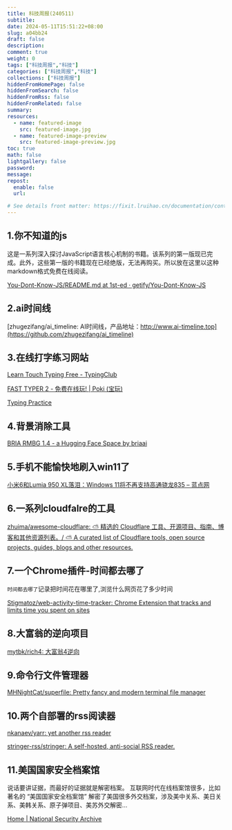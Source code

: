 ```yaml
---
title: 科技周报(240511)
subtitle:
date: 2024-05-11T15:51:22+08:00
slug: a04bb24
draft: false
description:
comment: true
weight: 0
tags: ["科技周报","科技"]
categories: ["科技周报","科技"]
collections: ["科技周报"]
hiddenFromHomePage: false
hiddenFromSearch: false
hiddenFromRss: false
hiddenFromRelated: false
summary:
resources:
  - name: featured-image
    src: featured-image.jpg
  - name: featured-image-preview
    src: featured-image-preview.jpg
toc: true
math: false
lightgallery: false
password:
message:
repost:
  enable: false
  url:

# See details front matter: https://fixit.lruihao.cn/documentation/content-management/introduction/#front-matter
---
```





## 1.你不知道的js
这是一系列深入探讨JavaScript语言核心机制的书籍。该系列的第一版现已完成。此外，这些第一版的书籍现在已经绝版，无法再购买。所以放在这里以这种markdown格式免费在线阅读。

[You-Dont-Know-JS/README.md at 1st-ed · getify/You-Dont-Know-JS](https://github.com/getify/You-Dont-Know-JS/blob/1st-ed/README.md)

## 2.ai时间线

[zhugezifang/ai\_timeline: AI时间线，产品地址：http://www.ai-timeline.top](https://github.com/zhugezifang/ai_timeline)


## 3.在线打字练习网站

[Learn Touch Typing Free - TypingClub](https://www.typingclub.com/)

[FAST TYPER 2 - 免费在线玩! | Poki \(宝玩\)](https://poki.com/zh/g/fast-typer-2)

[Typing Practice](https://www.keybr.com/)

##  4.背景消除工具

[BRIA RMBG 1.4 - a Hugging Face Space by briaai](https://huggingface.co/spaces/briaai/BRIA-RMBG-1.4)

##  5.手机不能愉快地刷入win11了

[小米6和Lumia 950 XL落泪：Windows 11将不再支持高通骁龙835 – 蓝点网](https://www.landiannews.com/archives/103733.html?utm_sources=ourl.co&utm_medium=social&utm_campaign=none)

## 6.一系列cloudfalre的工具


[zhuima/awesome-cloudflare: ⛅️ 精选的 Cloudflare 工具、开源项目、指南、博客和其他资源列表。/ ⛅️ A curated list of Cloudflare tools, open source projects, guides, blogs and other resources.](https://github.com/zhuima/awesome-cloudflare)



## 7.一个Chrome插件-时间都去哪了
`时间都去哪了`记录把时间花在哪里了,浏览什么网页花了多少时间

[Stigmatoz/web-activity-time-tracker: Chrome Extension that tracks and limits time you spent on sites](https://github.com/Stigmatoz/web-activity-time-tracker)


## 8.大富翁的逆向项目
[mytbk/rich4: 大富翁4逆向](https://github.com/mytbk/rich4)

## 9.命令行文件管理器
[MHNightCat/superfile: Pretty fancy and modern terminal file manager](https://github.com/MHNightCat/superfile)


## 10.两个自部署的rss阅读器
[nkanaev/yarr: yet another rss reader](https://github.com/nkanaev/yarr)

[stringer-rss/stringer: A self-hosted, anti-social RSS reader.](https://github.com/stringer-rss/stringer)



## 11.美国国家安全档案馆
说话要讲证据，而最好的证据就是解密档案。
互联网时代在线档案馆很多，比如著名的 “美国国家安全档案馆”  解密了美国很多外交档案，涉及美中关系、美日关系、美韩关系、原子弹项目、美苏外交解密…

[Home | National Security Archive](https://nsarchive.gwu.edu/)
